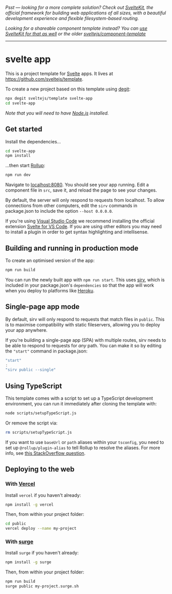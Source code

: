 *Psst — looking for a more complete solution? Check out [SvelteKit](https://kit.svelte.dev), the official framework for
building web applications of all sizes, with a beautiful development experience and flexible filesystem-based routing.*

*Looking for a shareable component template instead? You
can [use SvelteKit for that as well](https://kit.svelte.dev/docs#packaging) or the
older [sveltejs/component-template](https://github.com/sveltejs/component-template)*

---

# svelte app

This is a project template for [Svelte](https://svelte.dev) apps. It lives at https://github.com/sveltejs/template.

To create a new project based on this template using [degit](https://github.com/Rich-Harris/degit):

```bash
npx degit sveltejs/template svelte-app
cd svelte-app
```

*Note that you will need to have [Node.js](https://nodejs.org) installed.*

## Get started

Install the dependencies...

```bash
cd svelte-app
npm install
```

...then start [Rollup](https://rollupjs.org):

```bash
npm run dev
```

Navigate to [localhost:8080](http://localhost:8080). You should see your app running. Edit a component file in `src`,
save it, and reload the page to see your changes.

By default, the server will only respond to requests from localhost. To allow connections from other computers, edit
the `sirv` commands in package.json to include the option `--host 0.0.0.0`.

If you're using [Visual Studio Code](https://code.visualstudio.com/) we recommend installing the official
extension [Svelte for VS Code](https://marketplace.visualstudio.com/items?itemName=svelte.svelte-vscode). If you are
using other editors you may need to install a plugin in order to get syntax highlighting and intellisense.

## Building and running in production mode

To create an optimised version of the app:

```bash
npm run build
```

You can run the newly built app with `npm run start`. This uses [sirv](https://github.com/lukeed/sirv), which is
included in your package.json's `dependencies` so that the app will work when you deploy to platforms
like [Heroku](https://heroku.com).

## Single-page app mode

By default, sirv will only respond to requests that match files in `public`. This is to maximise compatibility with
static fileservers, allowing you to deploy your app anywhere.

If you're building a single-page app (SPA) with multiple routes, sirv needs to be able to respond to requests for *any*
path. You can make it so by editing the `"start"` command in package.json:

```js
"start"
:
"sirv public --single"
```

## Using TypeScript

This template comes with a script to set up a TypeScript development environment, you can run it immediately after
cloning the template with:

```bash
node scripts/setupTypeScript.js
```

Or remove the script via:

```bash
rm scripts/setupTypeScript.js
```

If you want to use `baseUrl` or `path` aliases within your `tsconfig`, you need to set up `@rollup/plugin-alias` to tell
Rollup to resolve the aliases. For more info,
see [this StackOverflow question](https://stackoverflow.com/questions/63427935/setup-tsconfig-path-in-svelte).

## Deploying to the web

### With [Vercel](https://vercel.com)

Install `vercel` if you haven't already:

```bash
npm install -g vercel
```

Then, from within your project folder:

```bash
cd public
vercel deploy --name my-project
```

### With [surge](https://surge.sh/)

Install `surge` if you haven't already:

```bash
npm install -g surge
```

Then, from within your project folder:

```bash
npm run build
surge public my-project.surge.sh
```
